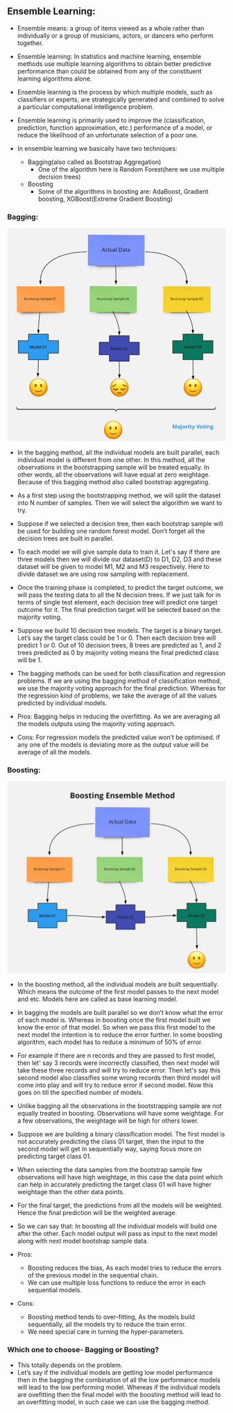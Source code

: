 ## Ensemble Learning:


* Ensemble means: a group of items viewed as a whole rather than individually or a group of musicians, actors, or dancers who perform together.
* Ensemble learning: In statistics and machine learning, ensemble methods use multiple learning algorithms to obtain better predictive performance than could be obtained from any of the constituent learning algorithms alone.
* Ensemble learning is the process by which multiple models, such as classifiers or experts, are strategically generated and combined to solve a particular computational intelligence problem.
* Ensemble learning is primarily used to improve the (classification, prediction, function approximation, etc.) performance of a model, or reduce the likelihood of an unfortunate selection of a poor one.


* In ensemble learning we basically have two techniques:
	* Bagging(also called as Bootstrap Aggregation)
		* One of the algorithm here is Random Forest(here we use multiple decision trees)
	* Boosting
		* Some of the algorithms in boosting are: AdaBoost, Gradient boosting, XGBoost(Extreme Gradient Boosting)


### Bagging:

![Bagging](images/bagging.png)

* In the bagging method, all the individual models are built parallel, each individual model is different from one other. In this method, all the observations in the bootstrapping sample will be treated equally. In other words, all the observations will have equal at zero weightage. Because of this bagging method also called bootstrap aggregating.
* As a first step using the bootstrapping method, we will split the dataset into N number of samples. Then we will select the algorithm we want to try.
* Suppose if we selected a decision tree, then each bootstrap sample will be used for building one random forest model. Don’t forget all the decision trees are built in parallel.

* To each model we will give sample data to train it. Let's say if there are three models then we will divide our dataset(D) to D1, D2, D3 and these dataset will be given to model M1, M2 and M3 respectively. Here to divide dataset we are using row sampling with replacement.

* Once the training phase is completed, to predict the target outcome, we will pass the testing data to all the N decision trees. If we just talk for in terms of single test element, each decision tree will predict one target outcome for it. The final prediction target will be selected based on the majority voting.
* Suppose we build 10 decision tree models. The target is a binary target. Let’s say the target class could be 1 or 0. Then each decision tree will predict 1 or 0. Out of 10 decision trees, 8 trees are predicted as 1, and 2 trees predicted as 0 by majority voting means the final predicted class will be 1.
* The bagging methods can be used for both classification and regression problems. If we are using the bagging method of classification method, we use the majority voting approach for the final prediction. Whereas for the regression kind of problems, we take the average of all the values predicted by individual models.
* Pros: Bagging helps in reducing the overfitting. As we are averaging all the models outputs using the majority voting approach.
* Cons: For regression models the predicted value won’t be optimised. if any one of the models is deviating more as the output value will be average of all the models.


### Boosting:

![Boosting](images/boosting.png)

* In the boosting method, all the individual models are built sequentially. Which means the outcome of the first model passes to the next model and etc. Models here are called as base learning model.

* In bagging the models are built parallel so we don’t know what the error of each model is. Whereas in boosting once the first model built we know the error of that model. So when we pass this first model to the next model the intention is to reduce the error further. In some boosting algorithm, each model has to reduce a minimum of 50% of error.
* For example if there are n records and they are passed to first model, then let' say 3 records were incorrectly classified, then next model will take these three records and will try to reduce error. Then let's say this second model also classifies some wrong records then third model will come into play and will try to reduce error if second model. Now this goes on till the specified number of models.

* Unlike bagging all the observations in the bootstrapping sample are not equally treated in boosting. Observations will have some weightage. For a few observations, the weightage will be high for others lower.
* Suppose we are building a binary classification model. The first model is not accurately predicting the  class 01 target, then the input to the second model will get in sequentially way, saying focus more on predicting target class 01. 
* When selecting the data samples from the bootstrap sample few observations will have high weightage, in this case the data point which can help in accurately predicting the target class 01 will have higher weightage than the other data points.
* For the final target, the predictions from all the models will be weighted. Hence the final prediction will be the weighted average.
* So we can say that: In boosting all the individual models will build one after the other. Each model output will pass as input to the next model along with next model bootstrap sample data. 

* Pros: 
	* Boosting reduces the bias, As each model tries to reduce the errors of the previous model in the sequential chain. 
	* We can use multiple loss functions to reduce the error in each sequential models.
* Cons:
	* Boosting method tends to over-fitting, As the models build sequentially, all the models try to reduce the train error.
	* We need special care in turning the hyper-parameters.


### Which one to choose- Bagging or Boosting?
* This totally depends on the problem.
* Let’s say if the individual models are getting low model performance then in the bagging the combination of all the low performance models will lead to the low performing model. Whereas if the individual models are ovefitting then the final model with the boosting method will lead to an overfitting model, in such case we can use the bagging method.